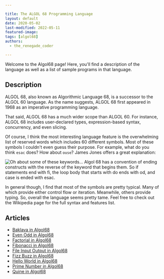 ```yaml
---

title: The ALGOL 68 Programming Language
layout: default
date: 2020-05-02
last-modified: 2022-05-11
featured-image:
tags: [algol68]
authors:
  - the_renegade_coder

---
```


Welcome to the Algol68 page! Here, you'll find a description of the language as well as a list of sample programs in that language.

## Description

ALGOL 68, also known as Algorithmic Language 68, is a successor to the ALGOL 60 
language. As the name suggests, ALGOL 68 first appeared in 1968 as an imperative 
programming language.

That said, ALGOL 68 has a much wider scope than ALGOL 60. For instance, ALGOL 68 
includes user-declared types, expression-based syntax, concurrency, and even slicing.

Of course, I think the most interesting language feature is the overwhelming list of 
reserved words which includes 60 different symbols. Most of these symbols I couldn't 
even guess their purpose. For example, what do you think `esac` does? How about 
`ouse`? James Jones offers a great explanation:

![Oh about some of these keywords... Algol 68 has a convention of ending constructs with the reverse of the keyword that begins them. So if statements end with fi, the loop body that starts with do ends with od, and case is ended with esac.](https://therenegadecoder.com/wp-content/uploads/2020/04/algol-keywords-explanation.png)

In general though, I find that most of the symbols are pretty typical. Many of which 
provide either control flow or iteration. Meanwhile, others provide typing. So, 
overall the language seems pretty tame. Feel free to check out the Wikipedia page 
for the full syntax and features list.


## Articles

- [Baklava in Algol68](https://sampleprograms.io/projects/baklava/algol68)
- [Even Odd in Algol68](https://sampleprograms.io/projects/even-odd/algol68)
- [Factorial in Algol68](https://sampleprograms.io/projects/factorial/algol68)
- [Fibonacci in Algol68](https://sampleprograms.io/projects/fibonacci/algol68)
- [File Input Output in Algol68](https://sampleprograms.io/projects/file-input-output/algol68)
- [Fizz Buzz in Algol68](https://sampleprograms.io/projects/fizz-buzz/algol68)
- [Hello World in Algol68](https://sampleprograms.io/projects/hello-world/algol68)
- [Prime Number in Algol68](https://sampleprograms.io/projects/prime-number/algol68)
- [Quine in Algol68](https://sampleprograms.io/projects/quine/algol68)